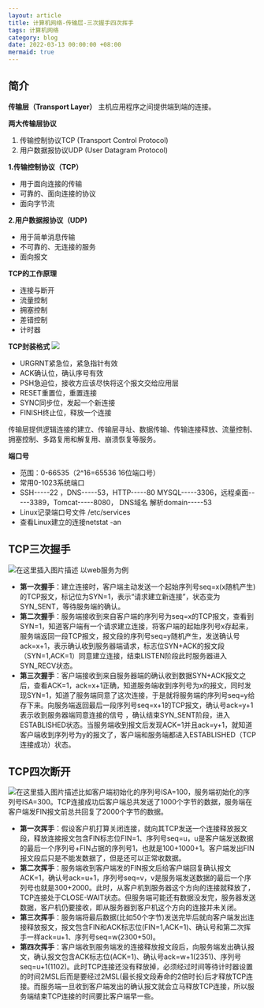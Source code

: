 ```yaml
---
layout: article
title: 计算机网络-传输层-三次握手四次挥手
tags: 计算机网络
category: blog
date: 2022-03-13 00:00:00 +08:00
mermaid: true
---
```


## 简介

**传输层（Transport Layer）** 主机应用程序之间提供端到端的连接。

**两大传输层协议** 

 1. 传输控制协议TCP (Transport Control Protocol) 
 2. 用户数据报协议UDP (User Datagram Protocol) 

 **1.传输控制协议（TCP）**

 - 用于面向连接的传输
 - 可靠的、面向连接的协议
 -  面向字节流
 
   **2.用户数据报协议（UDP)**
   - 用于简单消息传输
   -  不可靠的、无连接的服务
   -  面向报文
 
 **TCP的工作原理**
 - 连接与断开
 - 流量控制
 - 拥塞控制
 - 差错控制
 - 计时器

 **TCP封装格式**
 ![](https://img-blog.csdnimg.cn/e56b4811774a4da68e4473d9030541df.png?x-oss-process=image/watermark,type_d3F5LXplbmhlaQ,shadow_50,text_Q1NETiBAeXV0YW9fNTE3,size_20,color_FFFFFF,t_70,g_se,x_16)
 - URGRNT紧急位，紧急指针有效
 - ACK确认位，确认序号有效
 - PSH急迫位，接收方应该尽快将这个报文交给应用层
 - RESET重置位，重置连接
 - SYNC同步位，发起一个新连接
 - FINISH终止位，释放一个连接

传输层提供逻辑连接的建立、传输层寻址、数据传输、传输连接释放、流量控制、拥塞控制、多路复用和解复用、崩溃恢复等服务。

**端口号**
   - 范围：0-66535（2^16=65536 16位端口号）
-    常用0-1023系统端口
  -  SSH-----22 ，DNS-----53，HTTP-----80
   MYSQL-----3306，远程桌面-----3389，Tomcat-----8080， DNS域名			解析domain-----53
   - Linux记录端口号文件 /etc/services
  -  查看Linux建立的连接netstat -an
 

## TCP三次握手

![在这里插入图片描述](https://img-blog.csdnimg.cn/58289b09f9b04311ad7d2c24a841fb43.png?x-oss-process=image/watermark,type_d3F5LXplbmhlaQ,shadow_50,text_Q1NETiBAeXV0YW9fNTE3,size_17,color_FFFFFF,t_70,g_se,x_16)
以web服务为例
- **第一次握手**：建立连接时，客户端主动发送一个起始序列号seq=x(x随机产生)的TCP报文，标记位为SYN=1，表示“请求建立新连接”，状态变为SYN_SENT，等待服务端的确认。
- **第二次握手**：服务端接收到来自客户端的序列号为seq=x的TCP报文，查看到SYN=1，知道客户端有一个请求建立连接，将客户端的起始序列号x存起来，服务端返回一段TCP报文，报文段的序列号seq=y随机产生，发送确认号ack=x+1，表示确认收到服务器端请求，标志位SYN+ACK的报文段（SYN=1,ACK=1）同意建立连接，结束LISTEN阶段此时服务器进入SYN_RECV状态。
- **第三次握手**：客户端接收到来自服务器端的确认收到数据SYN+ACK报文之后，查看ACK=1，ack=x+1正确，知道服务端收到序列号为x的报文，同时发现SYN=1，知道了服务端同意了这次连接，于是就将服务端的序列号seq=y给存下来。向服务端返回最后一段序列号seq=x+1的TCP报文，确认号ack=y+1表示收到服务器端同意连接的信号 ，确认结束SYN_SENT阶段，进入ESTABLISHED状态。当服务端收到报文后发现ACK=1并且ack=y+1，就知道客户端收到序列号为y的报文了，客户端和服务端都进入ESTABLISHED（TCP连接成功）状态。

## TCP四次断开
![在这里插入图片描述](https://img-blog.csdnimg.cn/9c62aedb92c249dfb919141805f78c71.png?x-oss-process=image/watermark,type_d3F5LXplbmhlaQ,shadow_50,text_Q1NETiBAeXV0YW9fNTE3,size_20,color_FFFFFF,t_70,g_se,x_16)比如客户端初始化的序列号ISA=100，服务端初始化的序列号ISA=300。TCP连接成功后客户端总共发送了1000个字节的数据，服务端在客户端发FIN报文前总共回复了2000个字节的数据。

- **第一次挥手**：假设客户机打算关闭连接，就向其TCP发送一个连接释放报文段，释放连接报文包含FIN标志位FIN=1、序列号seq=u，u是客户端发送数据的最后一个序列号+FIN占据的序列号1，也就是100+1000+1。客户端发出FIN报文段后只是不能发数据了，但是还可以正常收数据。
- **第二次挥手**：服务端收到客户端发的FIN报文后给客户端回复确认报文ACK=1，确认号ack=u+1，序列号seq=v，v是服务端发送数据的最后一个序列号也就是300+2000。此时，从客户机到服务器这个方向的连接就释放了，TCP连接处于CLOSE-WAIT状态。但服务端可能还有数据没发完，服务器发送数据，客户机仍要接收，即从服务器到客户机这个方向的连接并未关闭。
- **第三次挥手**：服务端将最后数据(比如50个字节)发送完毕后就向客户端发出连接释放报文，报文包含FIN和ACK标志位(FIN=1,ACK=1)、确认号和第二次挥手一样ack=u+1、序列号seq=w(2300+50)。
- **第四次挥手**：客户端收到服务端发的连接释放报文段后，向服务端发出确认报文，确认报文包含ACK标志位(ACK=1)、确认号ack=w+1(2351)、序列号seq=u+1(1102)。此时TCP连接还没有释放掉，必须经过时间等待计时器设置的时间2MSL后而是要经过2MSL(最长报文段寿命的2倍时长)后才释放TCP连接。而服务端一旦收到客户端发出的确认报文就会立马释放TCP连接，所以服务端结束TCP连接的时间要比客户端早一些。
 

